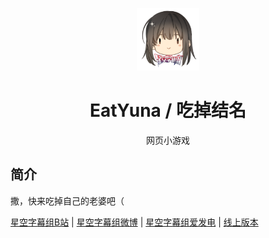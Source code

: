 <p align="center">
  <a href="https://xksub.github.io/EatYuna/"><img src="https://github.com/XKsub/EatYuna/blob/main/static/image/ClickBefore.png?raw=true" width="100" height="100" alt="EatKengo"></a>
</p>
<div align="center">

# EatYuna / 吃掉结名

网页小游戏

</div>


## 简介

撒，快来吃掉自己的老婆吧（

[星空字幕组B站](https://space.bilibili.com/237288712)
|
[星空字幕组微博](https://weibo.com/XKsub)
|
[星空字幕组爱发电](https://afdian.net/@XKsub)
|
[线上版本](https://xksub.github.io/EatYuna/)
